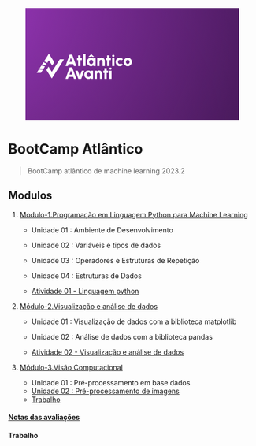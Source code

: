 <div align='center'>
    <img src="Imagens/Atlantico.png">
</div>

# BootCamp Atlântico

> BootCamp atlântico de machine learning 2023.2 

## Modulos

1. [Modulo-1.Programação em Linguagem Python para Machine Learning](/Modulo-1.Programação%20em%20Linguagem%20Python%20para%20Machine%20Learning/)
   
   * Unidade 01 : Ambiente de Desenvolvimento
   
   * Unidade 02 : Variáveis e tipos de dados
   
   * Unidade 03 : Operadores e Estruturas de Repetição
   
   * Unidade 04 : Estruturas de Dados

   * [Atividade 01 - Linguagem python](/Modulo-1.Programação%20em%20Linguagem%20Python%20para%20Machine%20Learning/Atividade/Atividade.ipynb)
2. [Módulo-2.Visualização e análise de dados](/Modulo-2.Visualização%20e%20análise%20de%20dados/)
   
   * Unidade 01 : Visualização de dados com a biblioteca matplotlib

   * Unidade 02 : Análise de dados com a biblioteca pandas

   * [Atividade 02 - Visualização e análise de dados](/Modulo-2.Visualização%20e%20análise%20de%20dados/Atividade/Atividade.ipynb)

3. [Módulo-3.Visão Computacional](/Modulo-3.Visão%20Computacional/)
   * Unidade 01 : Pré-processamento em base dados
   * [Unidade 02 : Pré-processamento de imagens](/Modulo-3.Visão%20Computacional/Pre-processamento%20de%20imagens/)
   * [Trabalho](https://github.com/Bootcamp-Atlantico-Machine-Learning)




#### [Notas das avaliações](/Imagens/HistoricoNotas/NotaDasAvaliações.png)

#### Trabalho